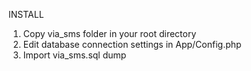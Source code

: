 INSTALL

1. Copy via_sms folder in your root directory
2. Edit database connection settings in App/Config.php
3. Import via_sms.sql dump
